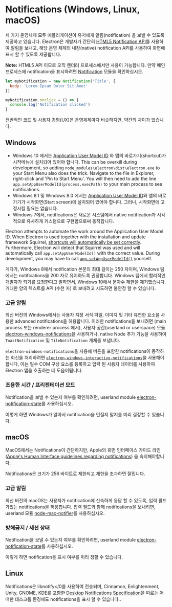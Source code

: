 # Notifications (Windows, Linux, macOS)

세 가지 운영체제 모두 애플리케이션이 유저에게 알림(notification) 을 보낼 수 있도록 제공하고 있습니다. Electron은 개발자가 간단히 [HTML5 Notification API](https://notifications.spec.whatwg.org/)를 사용하여 알림을 보내고, 해당 운영 체제의 내장(native) notification API를 사용하여 화면에 표시 할 수 있도록 제공합니다.

**Note:** HTML5 API 이므로 오직 렌더러 프로세스에서만 사용이 가능합니다. 만약 메인 프로세스에 notification을 표시하려면 [Notification](../api/notification.md) 모듈을 확인하십시오.

```javascript
let myNotification = new Notification('Title', {
  body: 'Lorem Ipsum Dolor Sit Amet'
})

myNotification.onclick = () => {
  console.log('Notification clicked')
}
```

전반적인 코드 및 사용자 경험(UX)은 운영체제마다 비슷하지만, 약간의 차이가 있습니다.

## Windows
* Windows 10 에서는  [Application User Model ID](https://msdn.microsoft.com/en-us/library/windows/desktop/dd378459(v=vs.85).aspx) 와 앱의 바로가기(shortcut)가 시작메뉴에 설치되어 있어야 합니다. This can be overkill during development, so adding `node_modules\electron\dist\electron.exe` to your Start Menu also does the trick. Navigate to the file in Explorer, right-click and 'Pin to Start Menu'. You will then need to add the line `app.setAppUserModelId(process.execPath)` to your main process to see notifications.
* Windows 8.1 및 Windows 8.0 에서는 [Application User Model ID](https://msdn.microsoft.com/en-us/library/windows/desktop/dd378459(v=vs.85).aspx)와 앱의 바로가기가 시작화면(Start screen)에 설치되어 있어야 합니다. 그러나, 시작화면에 고정시킬 필요는 없습니다.
* Windows 7에서, notifications은 새로운 시스템에서 native notification과 시각적으로 유사하게 커스텀으로 구현함으로써 동작합니다.

Electron attempts to automate the work around the Application User Model ID. When Electron is used together with the installation and update framework Squirrel, [shortcuts will automatically be set correctly](https://github.com/electron/windows-installer/blob/master/README.md#handling-squirrel-events). Furthermore, Electron will detect that Squirrel was used and will automatically call `app.setAppUserModelId()` with the correct value. During development, you may have to call [`app.setAppUserModelId()`](../api/app.md#appsetappusermodelidid-windows) yourself.

게다가, Windows 8에서 notification 본문의 최대 길이는 250 자이며, Windows 팀에서는 notifications을 200 자로 유지하도록 권장합니다. Windows 팀에서 합리적인 개발자가 되기를 요청한다고 말하면서, Windows 10에서 문자수 제한을 제거했습니다. 거대한 양의 텍스트를 API (수천 자) 로 보내려고 시도하면 불안정 할 수 있습니다.

### 고급 알림

최신 버전의 Windows에서는 사용자 지정 서식 파일, 이미지 및 기타 유연한 요소을 사용한 advanced notifications을 허용합니다. 이러한 notifications을 보내려면 (main process 또는 renderer process 에서), 사용자 공간(userland or userspace) 모듈 [electron-windows-notifications](https://github.com/felixrieseberg/electron-windows-notifications)을 사용하거나, native Node 추가 기능을 사용하여 `ToastNotification` 및 `TileNotification` 개체를 보냅니다.

`electron-windows-notifications`을 사용해 버튼을 포함한 notifications이 동작하는 회신을 처리하려면 [`electron-windows-interactive-notifications`](https://github.com/felixrieseberg/electron-windows-interactive-notifications)을 사용해야 합니다, 이는 필수 COM 구성 요소를 등록하고 입력 된 사용자 데이터를 사용하여 Electron 앱을 호출하는 데 도움이됩니다.

### 조용한 시간 / 프리젠테이션 모드

Notification을 보낼 수 있는지 여부를 확인하려면, userland module [electron-notification-state](https://github.com/felixrieseberg/electron-notification-state)를 사용하십시오.

이렇게 하면 Windows가 알아서 notification을 던질지 말지를 미리 결정할 수 있습니다.

## macOS

MacOS에서는 Notifications이 간단하지만, Apple의 휴먼 인터페이스 가이드 라인([Apple's Human Interface guidelines regarding notifications](https://developer.apple.com/macos/human-interface-guidelines/system-capabilities/notifications/)) 을 숙지해야합니다.

Notifications은 크기가 256 바이트로 제한되고 제한을 초과하면 잘립니다.

### 고급 알림

최신 버전의 macOS는 사용자가  notification에 신속하게 응답 할 수 있도록, 입력 필드가있는 notifications을 허용합니다. 입력 필드와 함께 notifications을 보내려면, userland 모듈 [node-mac-notifier](https://github.com/CharlieHess/node-mac-notifier)를 사용하십시오.

### 방해금지 / 세션 상태

Notification을 보낼 수 있는지 여부를 확인하려면, userland module [electron-notification-state](https://github.com/felixrieseberg/electron-notification-state)를 사용하십시오.

이렇게 하면 notification을 표시 여부를 미리 정할 수 있습니다.

## Linux

Notifications은 libnotify</0를 사용하여 전송되며, Cinnamon, Enlightenment, Unity, GNOME, KDE를 포함한 <a href="https://developer.gnome.org/notification-spec/">Desktop Notifications Specification</a>을 따르는 어떠한 데스크톱 환경에도 notifications을 표시 할 수 있습니다..</p>
